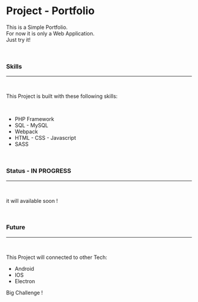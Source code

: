 # Project - Portfolio


This is a Simple Portfolio.
<br>
For now it is only a Web Application.
<br>
Just try it!

<br>

### Skills
---

<br>

This Project is built with these following skills:

<br>

- PHP Framework
- SQL - MySQL
- Webpack
- HTML - CSS - Javascript
- SASS

<br>

### Status - IN PROGRESS
---

<br>

it will available soon !

<br>

### Future
---

<br>

This Project will connected to other Tech:

- Android
- IOS
- Electron

Big Challenge !




